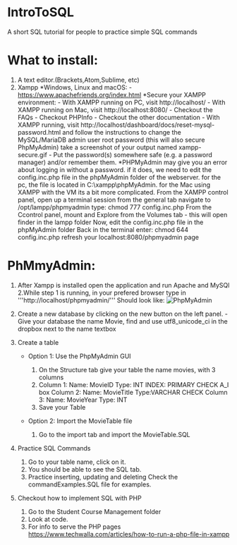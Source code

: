 # IntroToSQL
A short SQL tutorial for people to practice simple SQL commands



# What to install:
1. A text editor.(Brackets,Atom,Sublime, etc)
2. Xampp
    *Windows, Linux and macOS:
        -https://www.apachefriends.org/index.html
        *Secure your XAMPP environment:
            - With XAMPP running on PC, visit http://localhost/
            - With XAMPP running on Mac, visit http://localhost:8080/
            - Checkout the FAQs
            - Checkout PHPInfo
            - Checkout the other documentation
            - With XAMPP running, visit http://localhost/dashboard/docs/reset-mysql-password.html and follow the instructions to change the MySQL/MariaDB admin user root password (this will also secure PhpMyAdmin) take a screenshot of your output named xampp-secure.gif
            - Put the password(s) somewhere safe (e.g. a password manager) and/or remember them.
            *PHPMyAdmin may give you an error about logging in without a password.
            if it does, we need to edit the config.inc.php file in the phpMyAdmin folder of the webserver.
            for the pc, the file is located in C:\xampp\phpMyAdmin.
            for the Mac using XAMPP with the VM its a bit more complicated. 
            From the XAMPP control panel, open up a terminal session from the general tab
            navigate to /opt/lampp/phpmyadmin
            type: chmod 777 config.inc.php
            From the Ccontrol panel, mount and Explore from the Volumes tab - this will open finder in the lampp folder
            Now, edit the config.inc.php file in the phpMyAdmin folder
            Back in the terminal enter: chmod 644 config.inc.php
            refresh your localhost:8080/phpmyadmin page

# PhMmyAdmin:
1. After Xampp is installed open the application and run Apache and MySQl
2.While step 1 is running, in your prefered browser type in '''http://localhost/phpmyadmin/'''
Should look like: ![PhpMyAdmin](https://www.dummies.com/wp-content/uploads/378050.image0.jpg)
3. Create a new database by clicking on the new button on the left panel.
    -Give your database the name Movie, find and use  utf8_unicode_ci in the dropbox next to the name textbox
4. Create a table
    * Option 1: Use the PhpMyAdmin GUI 
        1. On the Structure tab give your table the name movies, with 3 columns
        2. Column 1: Name: MovieID  Type: INT INDEX: PRIMARY CHECK A_I box 
           Column 2: Name: MovieTitle Type:VARCHAR CHECK 
           Column 3: Name: MovieYear  Type: INT
        3. Save your Table
        
    * Option 2: Import the MovieTable file
        1. Go to the import tab and import the MovieTable.SQL
    
    
5. Practice SQL Commands 
    1. Go to your table name, click on it.
    2. You should be able to see the SQL tab.
    3. Practice inserting, updating and deleting
    Check the commandExamples.SQL file for examples.

6. Checkout how to implement SQL with PHP 
    1. Go to the Student Course Management folder 
    2. Look at code. 
    3. For info to serve the PHP pages https://www.techwalla.com/articles/how-to-run-a-php-file-in-xampp
    
    
    
    